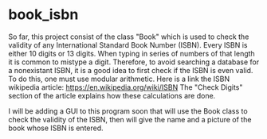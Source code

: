 # book_isbn
So far, this project consist of the class "Book" which is used to check the validity of any International 
Standard Book Number (ISBN). Every ISBN is either 10 digits or 13 digits. When typing in series of numbers
of that length it is common to mistype a digit. Therefore, to avoid searching a database for a nonexistant
ISBN, it is a good idea to first check if the ISBN is even valid. To do this, one must use modular arithmetic.
Here is a link the ISBN wikipedia article: https://en.wikipedia.org/wiki/ISBN
The "Check Digits" section of the article explains how these calculations are done. 

I will be adding a GUI to this program soon that will use the Book class to check the validity of 
the ISBN, then will give the name and a picture of the book whose ISBN is entered. 
